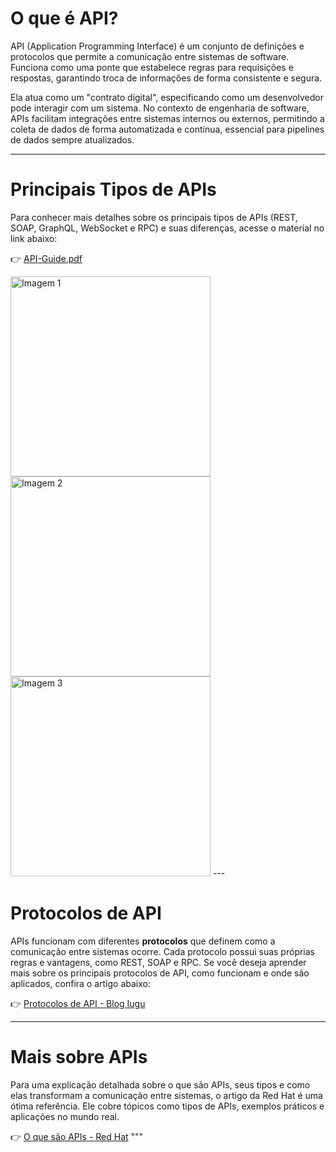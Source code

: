 # **O que é API?**

API (Application Programming Interface) é um conjunto de definições e protocolos que permite a comunicação entre sistemas de software. Funciona como uma ponte que estabelece regras para requisições e respostas, garantindo troca de informações de forma consistente e segura.

Ela atua como um "contrato digital", especificando como um desenvolvedor pode interagir com um sistema. No contexto de engenharia de software, APIs facilitam integrações entre sistemas internos ou externos, permitindo a coleta de dados de forma automatizada e contínua, essencial para pipelines de dados sempre atualizados.

---

# **Principais Tipos de APIs**

Para conhecer mais detalhes sobre os principais tipos de APIs (REST, SOAP, GraphQL, WebSocket e RPC) e suas diferenças, acesse o material no link abaixo:

👉 [API-Guide.pdf](https://github.com/user-attachments/files/17928382/API-Guide.pdf)

<img src="https://github.com/user-attachments/assets/a6f55963-7f51-4ebe-af2a-39826e952367" alt="Imagem 1" width="320">
<img src="https://github.com/user-attachments/assets/6de8f264-46d4-474d-a10e-535a6e3b37d9" alt="Imagem 2" width="320">
<img src="https://github.com/user-attachments/assets/dea99e06-e501-4df2-a6f2-b09d12d601e7" alt="Imagem 3" width="320">
---

# **Protocolos de API**

APIs funcionam com diferentes **protocolos** que definem como a comunicação entre sistemas ocorre. Cada protocolo possui suas próprias regras e vantagens, como REST, SOAP e RPC. Se você deseja aprender mais sobre os principais protocolos de API, como funcionam e onde são aplicados, confira o artigo abaixo:

👉 [Protocolos de API - Blog Iugu](https://www.iugu.com/blog/protocolos-de-api)

---

# **Mais sobre APIs**

Para uma explicação detalhada sobre o que são APIs, seus tipos e como elas transformam a comunicação entre sistemas, o artigo da Red Hat é uma ótima referência. Ele cobre tópicos como tipos de APIs, exemplos práticos e aplicações no mundo real.

👉 [O que são APIs - Red Hat](https://www.redhat.com/pt-br/topics/api/what-are-application-programming-interfaces#tipos-de-api)
"""
